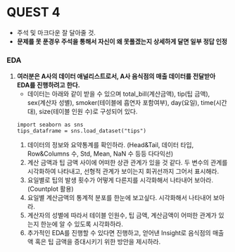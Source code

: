 # QUEST 4
- 주석 및 마크다운 잘 달아줄 것.
- <b>문제를 못 푼경우 주석을 통해서 자신이 왜 못풀겠는지 상세하게 달면 일부 정답 인정</b> 

### EDA
1. <b>여러분은 A사의 데이터 애널리스트로서, A사 음식점의 매출 데이터를 전달받아 EDA를 진행하려고 한다.</b> 
    - 데이터는 아래와 같이 받을 수 있으며 total_bill(계산금액), tip(팁 금액), sex(계산자 성별), smoker(테이블에 흡연자 포함여부), day(요일), time(시간대), size(테이블 인원 수)로 구성되어 있다.
    ```
    import seaborn as sns
    tips_dataframe = sns.load_dataset("tips")
    ```
    1. 데이터의 정보와 요약통계를 확인하라. (Head&Tail, 데이터 타입, Row&Columns 수, Std, Mean, NaN 수 등등 다다익선)
    2. 계산 금액과 팁 금액 사이에 어떠한 상관 관계가 있을 것 같다. 두 변수의 관계를 시각화하여 나타내고, 선형적 관계가 보이는지 회귀선까지 그어서 표시해라.
    3. 요일별로 팁의 발생 횟수가 어떻게 다른지를 시각화해서 나타내어 보아라. (Countplot 활용)
    4. 요일별 계산금액의 통계적 분포를 한눈에 보고싶다. 시각화해서 나타내어 보아라.
    5. 계산자의 성별에 따라서 테이블 인원수, 팁 금액, 계산금액이 어떠한 관계가 있는지 한눈에 알 수 있도록 시각화하라.
    6. 추가적인 EDA를 진행할 수 있다면 진행하고, 얻어낸 Insight로 음식점의 매출액 혹은 팁 금액을 증대시키기 위한 방안을 제시하라. 
